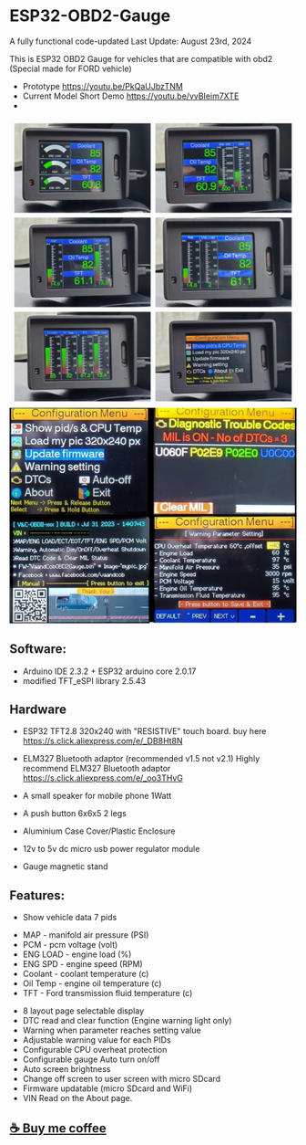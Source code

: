 # ESP32-OBD2-Gauge
A fully functional code-updated
Last Update: August 23rd, 2024

This is ESP32 OBD2 Gauge for vehicles that are compatible with obd2
(Special made for FORD vehicle)
 - Prototype https://youtu.be/PkQaUJbzTNM
 - Current Model Short Demo https://youtu.be/vvBIeim7XTE
 - 
![](/picture/page.jpg)
![](/picture/config.jpg)

## Software:
- Arduino IDE 2.3.2 + ESP32 arduino core 2.0.17
- modified TFT_eSPI library 2.5.43

## Hardware
- ESP32 TFT2.8 320x240 with "RESISTIVE" touch board.
buy here  https://s.click.aliexpress.com/e/_DB8Ht8N
- ELM327 Bluetooth adaptor (recommended v1.5 not v2.1)
  Highly recommend ELM327 Bluetooth  adaptor https://s.click.aliexpress.com/e/_oo3THvG
- A small speaker for mobile phone 1Watt
- A push button 6x6x5 2 legs
- Aluminium Case Cover/Plastic Enclosure

- 12v to 5v dc micro usb power regulator module
- Gauge magnetic stand

## Features:
- Show vehicle data 7 pids
* MAP - manifold air pressure (PSI)
* PCM - pcm voltage (volt)
* ENG LOAD - engine load (%)
* ENG SPD - engine speed (RPM)
* Coolant - coolant temperature (c)
* Oil Temp - engine oil temperature (c)
* TFT - Ford transmission fluid temperature (c)

- 8 layout page selectable display
- DTC read and clear function (Engine warning light only)
- Warning when parameter reaches setting value
- Adjustable warning value for each PIDs
- Configurable CPU overheat protection
- Configurable gauge Auto turn on/off
- Auto screen brightness
- Change off screen to user screen with micro SDcard
- Firmware updatable (micro SDcard and WiFi)
- VIN Read on the About page.

## [☕ Buy me coffee](https://skrill.me/rq/Ratthanin/3/USD?key=9xxRSRSGTivUI4rPpFKoexxzOLN)
